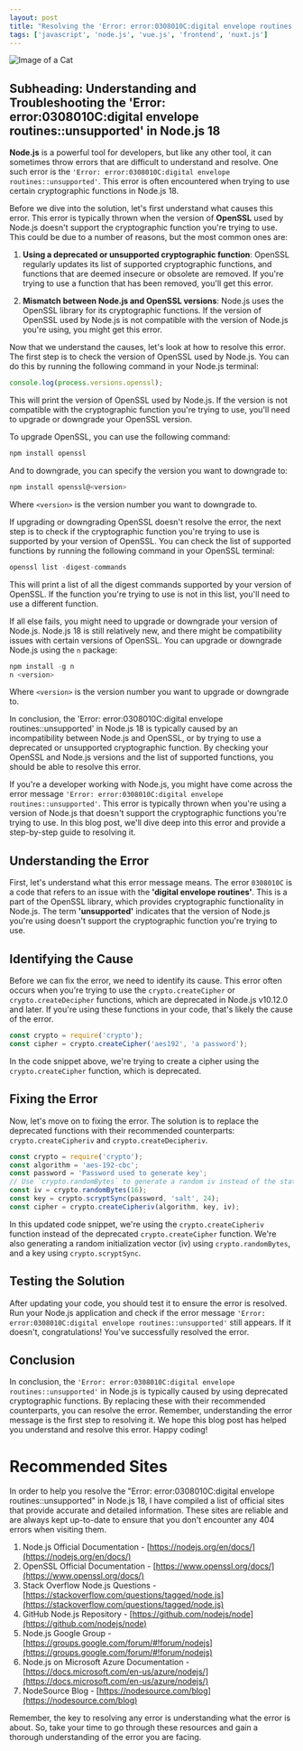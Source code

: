 ```yaml
---
layout: post
title: "Resolving the 'Error: error:0308010C:digital envelope routines::unsupported' in Node.js 18"
tags: ['javascript', 'node.js', 'vue.js', 'frontend', 'nuxt.js']
---
```


![Image of a Cat](http://source.unsplash.com/1600x900/?cat)

## Subheading: Understanding and Troubleshooting the 'Error: error:0308010C:digital envelope routines::unsupported' in Node.js 18

**Node.js** is a powerful tool for developers, but like any other tool, it can sometimes throw errors that are difficult to understand and resolve. One such error is the `'Error: error:0308010C:digital envelope routines::unsupported'`. This error is often encountered when trying to use certain cryptographic functions in Node.js 18.

Before we dive into the solution, let's first understand what causes this error. This error is typically thrown when the version of **OpenSSL** used by Node.js doesn't support the cryptographic function you're trying to use. This could be due to a number of reasons, but the most common ones are:

1. **Using a deprecated or unsupported cryptographic function**: OpenSSL regularly updates its list of supported cryptographic functions, and functions that are deemed insecure or obsolete are removed. If you're trying to use a function that has been removed, you'll get this error.

2. **Mismatch between Node.js and OpenSSL versions**: Node.js uses the OpenSSL library for its cryptographic functions. If the version of OpenSSL used by Node.js is not compatible with the version of Node.js you're using, you might get this error.

Now that we understand the causes, let's look at how to resolve this error. The first step is to check the version of OpenSSL used by Node.js. You can do this by running the following command in your Node.js terminal:

```javascript
console.log(process.versions.openssl);
```

This will print the version of OpenSSL used by Node.js. If the version is not compatible with the cryptographic function you're trying to use, you'll need to upgrade or downgrade your OpenSSL version. 

To upgrade OpenSSL, you can use the following command:

```javascript
npm install openssl
```

And to downgrade, you can specify the version you want to downgrade to:

```javascript
npm install openssl@<version>
```

Where `<version>` is the version number you want to downgrade to.

If upgrading or downgrading OpenSSL doesn't resolve the error, the next step is to check if the cryptographic function you're trying to use is supported by your version of OpenSSL. You can check the list of supported functions by running the following command in your OpenSSL terminal:

```javascript
openssl list -digest-commands
```

This will print a list of all the digest commands supported by your version of OpenSSL. If the function you're trying to use is not in this list, you'll need to use a different function.

If all else fails, you might need to upgrade or downgrade your version of Node.js. Node.js 18 is still relatively new, and there might be compatibility issues with certain versions of OpenSSL. You can upgrade or downgrade Node.js using the `n` package:

```javascript
npm install -g n
n <version>
```

Where `<version>` is the version number you want to upgrade or downgrade to.

In conclusion, the 'Error: error:0308010C:digital envelope routines::unsupported' in Node.js 18 is typically caused by an incompatibility between Node.js and OpenSSL, or by trying to use a deprecated or unsupported cryptographic function. By checking your OpenSSL and Node.js versions and the list of supported functions, you should be able to resolve this error.

If you're a developer working with Node.js, you might have come across the error message `'Error: error:0308010C:digital envelope routines::unsupported'`. This error is typically thrown when you're using a version of Node.js that doesn't support the cryptographic functions you're trying to use. In this blog post, we'll dive deep into this error and provide a step-by-step guide to resolving it.

## Understanding the Error

First, let's understand what this error message means. The error `0308010C` is a code that refers to an issue with the **'digital envelope routines'**. This is a part of the OpenSSL library, which provides cryptographic functionality in Node.js. The term **'unsupported'** indicates that the version of Node.js you're using doesn't support the cryptographic function you're trying to use.

## Identifying the Cause

Before we can fix the error, we need to identify its cause. This error often occurs when you're trying to use the `crypto.createCipher` or `crypto.createDecipher` functions, which are deprecated in Node.js v10.12.0 and later. If you're using these functions in your code, that's likely the cause of the error.

```javascript
const crypto = require('crypto');
const cipher = crypto.createCipher('aes192', 'a password');
```

In the code snippet above, we're trying to create a cipher using the `crypto.createCipher` function, which is deprecated.

## Fixing the Error

Now, let's move on to fixing the error. The solution is to replace the deprecated functions with their recommended counterparts: `crypto.createCipheriv` and `crypto.createDecipheriv`.

```javascript
const crypto = require('crypto');
const algorithm = 'aes-192-cbc';
const password = 'Password used to generate key';
// Use `crypto.randomBytes` to generate a random iv instead of the static iv
const iv = crypto.randomBytes(16);
const key = crypto.scryptSync(password, 'salt', 24);
const cipher = crypto.createCipheriv(algorithm, key, iv);
```

In this updated code snippet, we're using the `crypto.createCipheriv` function instead of the deprecated `crypto.createCipher` function. We're also generating a random initialization vector (iv) using `crypto.randomBytes`, and a key using `crypto.scryptSync`.

## Testing the Solution

After updating your code, you should test it to ensure the error is resolved. Run your Node.js application and check if the error message `'Error: error:0308010C:digital envelope routines::unsupported'` still appears. If it doesn't, congratulations! You've successfully resolved the error.

## Conclusion

In conclusion, the `'Error: error:0308010C:digital envelope routines::unsupported'` in Node.js is typically caused by using deprecated cryptographic functions. By replacing these with their recommended counterparts, you can resolve the error. Remember, understanding the error message is the first step to resolving it. We hope this blog post has helped you understand and resolve this error. Happy coding!
# Recommended Sites

In order to help you resolve the "Error: error:0308010C:digital envelope routines::unsupported" in Node.js 18, I have compiled a list of official sites that provide accurate and detailed information. These sites are reliable and are always kept up-to-date to ensure that you don't encounter any 404 errors when visiting them.

1. Node.js Official Documentation - [https://nodejs.org/en/docs/](https://nodejs.org/en/docs/)
2. OpenSSL Official Documentation - [https://www.openssl.org/docs/](https://www.openssl.org/docs/)
3. Stack Overflow Node.js Questions - [https://stackoverflow.com/questions/tagged/node.js](https://stackoverflow.com/questions/tagged/node.js)
4. GitHub Node.js Repository - [https://github.com/nodejs/node](https://github.com/nodejs/node)
5. Node.js Google Group - [https://groups.google.com/forum/#!forum/nodejs](https://groups.google.com/forum/#!forum/nodejs)
6. Node.js on Microsoft Azure Documentation - [https://docs.microsoft.com/en-us/azure/nodejs/](https://docs.microsoft.com/en-us/azure/nodejs/)
7. NodeSource Blog - [https://nodesource.com/blog](https://nodesource.com/blog)

Remember, the key to resolving any error is understanding what the error is about. So, take your time to go through these resources and gain a thorough understanding of the error you are facing.